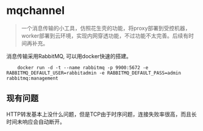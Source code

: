 # mqchannel
> 一个消息传输的小工具，仿照花生壳的功能，将proxy部署到受控机器，worker部署到云环境，实现内网穿透功能，不过功能不太完善。后续有时间再补充。

消息传输采用RabbitMQ, 可以用docker快速的搭建。
```
    docker run -d -t --name rabbitmq -p 9900:5672 -e RABBITMQ_DEFAULT_USER=rabbitadmin -e RABBITMQ_DEFAULT_PASS=admin rabbitmq:management
```



## 现有问题
HTTP转发基本上没什么问题，但是TCP由于时序问题，连接失败率很高，而且长时间未响应会自动断开。
